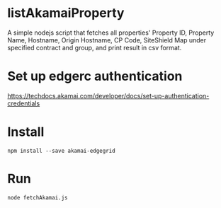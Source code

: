 # listAkamaiProperty

A simple nodejs script that fetches all properties' Property ID, Property Name, Hostname, Origin Hostname, CP Code, SiteShield Map under specified contract and group, and print result in csv format. 

# Set up edgerc authentication

https://techdocs.akamai.com/developer/docs/set-up-authentication-credentials

# Install

```
npm install --save akamai-edgegrid
```

# Run

```
node fetchAkamai.js
```



